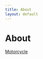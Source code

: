 ```yaml
---
title: About
layout: default
---
```


# About

[Motorcycle](https://kriste11er.github.io/motorcycle/motorcycle.md)

